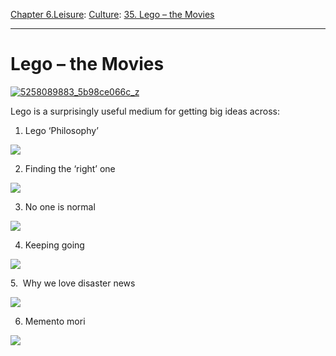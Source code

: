 [Chapter 6.Leisure](https://www.theschooloflife.com/thebookoflife/category/leisure/): [Culture](https://www.theschooloflife.com/thebookoflife/category/leisure/culture/): [35. Lego – the Movies](https://www.theschooloflife.com/thebookoflife/lego-the-movies/)

* * *

# Lego – the Movies

[![5258089883_5b98ce066c_z](https://www.theschooloflife.com/thebookoflife/wp-content/uploads/2015/08/5258089883_5b98ce066c_z.jpg)](http://www.thebookoflife.org/wp-content/uploads/2015/08/5258089883_5b98ce066c_z.jpg)

Lego is a surprisingly useful medium for getting big ideas across:

1. Lego ‘Philosophy’

[![](https://img.youtube.com/vi/6Cf8Jak-OF8/0.jpg)](https://www.youtube.com/embed/6Cf8Jak-OF8 '')

2. Finding the&nbsp;‘right’ one

[![](https://img.youtube.com/vi/v2HeNz1ROhY/0.jpg)](https://www.youtube.com/embed/v2HeNz1ROhY '')

3. No one is normal

[![](https://img.youtube.com/vi/0hdDVysvOsY/0.jpg)](https://www.youtube.com/embed/0hdDVysvOsY '')

4. Keeping going

[![](https://img.youtube.com/vi/c1H92b_uLdU/0.jpg)](https://www.youtube.com/embed/c1H92b_uLdU '')

5.&nbsp;&nbsp;Why we love disaster news

[![](https://img.youtube.com/vi/9hru-MCygDQ/0.jpg)](https://www.youtube.com/embed/9hru-MCygDQ '')

6. Memento mori

[![](https://img.youtube.com/vi/YNXUkfNFZ0Q/0.jpg)](https://www.youtube.com/embed/YNXUkfNFZ0Q '')

